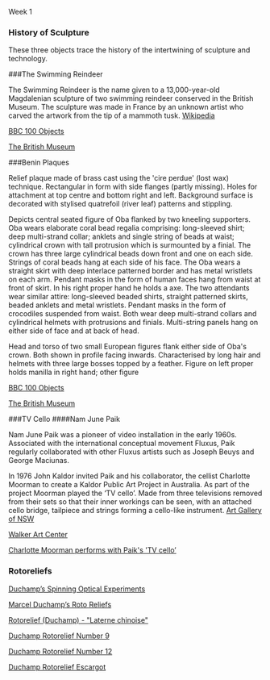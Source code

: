 Week 1

### History of Sculpture

These three objects trace the history of the intertwining of sculpture and technology. 


###The Swimming Reindeer

The Swimming Reindeer is the name given to a 13,000-year-old Magdalenian sculpture of two swimming reindeer conserved in the British Museum. The sculpture was made in France by an unknown artist who carved the artwork from the tip of a mammoth tusk.
[Wikipedia](https://en.wikipedia.org/wiki/Swimming_Reindeer)


[BBC 100 Objects](http://www.bbc.co.uk/ahistoryoftheworld/objects/DyfP6g6dRN6WdwdnbIVbPw)

[The British Museum](http://www.britishmuseum.org/research/collection_online/collection_object_details.aspx?objectId=808748&partId=1)


###Benin Plaques

Relief plaque made of brass cast using the 'cire perdue' (lost wax) technique. Rectangular in form with side flanges (partly missing). Holes for attachment at top centre and bottom right and left. Background surface is decorated with stylised quatrefoil (river leaf) patterns and stippling.

Depicts central seated figure of Oba flanked by two kneeling supporters. Oba wears elaborate coral bead regalia comprising: long-sleeved shirt; deep multi-strand collar; anklets and single string of beads at waist; cylindrical crown with tall protrusion which is surmounted by a finial. The crown has three large cylindrical beads down front and one on each side. Strings of coral beads hang at each side of his face. The Oba wears a straight skirt with deep interlace patterned border and has metal wristlets on each arm. Pendant masks in the form of human faces hang from waist at front of skirt. In his right proper hand he holds a axe. The two attendants wear similar attire: long-sleeved beaded shirts, straight patterned skirts, beaded anklets and metal wristlets. Pendant masks in the form of crocodiles suspended from waist. Both wear deep multi-strand collars and cylindrical helmets with protrusions and finials. Multi-string panels hang on either side of face and at back of head.

Head and torso of two small European figures flank either side of Oba's crown. Both shown in profile facing inwards. Characterised by long hair and helmets with three large bosses topped by a feather. Figure on left proper holds manilla in right hand; other figure

[BBC 100 Objects](http://www.bbc.co.uk/ahistoryoftheworld/objects/rmAT6B7zTZCGACd7i7l6Wg)

[The British Museum](https://www.britishmuseum.org/research/collection_online/collection_object_details.aspx?objectId=610486&partId=1)


###TV Cello
####Nam June Paik

Nam June Paik was a pioneer of video installation in the early 1960s. Associated with the international conceptual movement Fluxus, Paik regularly collaborated with other Fluxus artists such as Joseph Beuys and George Maciunas.

In 1976 John Kaldor invited Paik and his collaborator, the cellist Charlotte Moorman to create a Kaldor Public Art Project in Australia. As part of the project Moorman played the ‘TV cello’. Made from three televisions removed from their sets so that their inner workings can be seen, with an attached cello bridge, tailpiece and strings forming a cello-like instrument. [Art Gallery of NSW](https://www.artgallery.nsw.gov.au/collection/works/343.2011.a-c/)

[Walker Art Center](https://walkerart.org/collections/artworks/tv-cello)

[Charlotte Moorman performs with Paik's 'TV cello’](https://www.youtube.com/watch?v=-9lnbIGHzUM)



### Rotoreliefs

[Duchamp’s Spinning Optical Experiments](https://hyperallergic.com/323582/duchamps-spinning-optical-experiments/)

[Marcel Duchamp’s Roto Reliefs](https://vimeo.com/4748112)

[Rotorelief (Duchamp) - "Laterne chinoise"](https://www.youtube.com/watch?v=zX4-sDVVDiw)

[Duchamp Rotorelief Number 9](https://4.bp.blogspot.com/-vCEvaVao9o8/UDkHNdRosJI/AAAAAAAAPUo/h8DolaXgMBM/s1600/MarcelDuchamp+Rotorelief+Numebr+9-Montgolfier+PomidouCenter-Paris.jpg)

[Duchamp Rotorelief Number 12](https://www.drupal.org/files/user-pictures/picture-315746-1471479916.jpg)

[Duchamp Rotorelief Escargot](https://s-media-cache-ak0.pinimg.com/736x/02/f0/91/02f09123e8a02afb25045bc0143d8c4c--marcel-duchamp-amazing-art.jpg)

